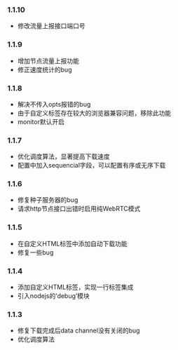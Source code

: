 ### 1.1.10
- 修改流量上报接口端口号

### 1.1.9
- 增加节点流量上报功能
- 修正速度统计的bug

### 1.1.8
- 解决不传入opts报错的bug
- 由于自定义标签存在较大的浏览器兼容问题，移除此功能
- monitor默认开启

### 1.1.7
- 优化调度算法，显著提高下载速度
- 配置中加入sequencial字段，可以配置有序或无序下载

### 1.1.6
- 修复种子服务器的bug
- 请求http节点接口出错时启用纯WebRTC模式

### 1.1.5
- 在自定义HTML标签中添加自动下载功能
- 修复一些bug

### 1.1.4
- 添加自定义HTML标签，实现一行标签集成
- 引入nodejs的‘debug’模块

### 1.1.3
- 修复下载完成后data channel没有关闭的bug
- 优化调度算法